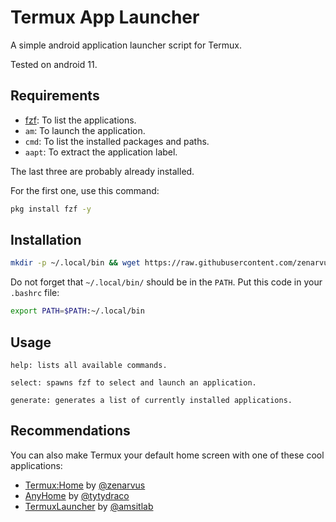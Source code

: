 # Termux App Launcher
A simple android application launcher script for Termux.

Tested on android 11.

## Requirements
- [fzf](https://github.com/junegunn/fzf): To list the applications.
- `am`: To launch the application.
- `cmd`: To list the installed packages and paths.
- `aapt`: To extract the application label.

The last three are probably already installed.

For the first one, use this command:
```sh
pkg install fzf -y
```

## Installation
```sh
mkdir -p ~/.local/bin && wget https://raw.githubusercontent.com/zenarvus/termux-app-launcher/refs/heads/main/app-launcher -O ~/.local/bin/app-launcher && chmod +x ~/.local/bin/app-launcher
```

Do not forget that `~/.local/bin/` should be in the `PATH`. Put this code in your `.bashrc` file:
```sh
export PATH=$PATH:~/.local/bin
```

## Usage
```
help: lists all available commands.

select: spawns fzf to select and launch an application.

generate: generates a list of currently installed applications.
```

## Recommendations
You can also make Termux your default home screen with one of these cool applications:
- [Termux:Home](https://github.com/zenarvus/termux-home) by [@zenarvus](https://github.com/zenarvus)
- [AnyHome](https://github.com/tytydraco/AnyHome) by [@tytydraco](https://github.com/tytydraco)
- [TermuxLauncher](https://github.com/amsitlab/termuxlauncher) by [@amsitlab](https://github.com/amsitlab)
